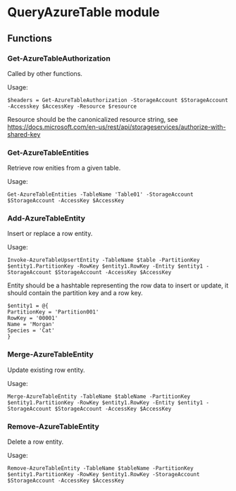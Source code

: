 # QueryAzureTable module

## Functions

### Get-AzureTableAuthorization

Called by other functions.

Usage:
```pwsh
$headers = Get-AzureTableAuthorization -StorageAccount $StorageAccount -Accesskey $AccessKey -Resource $resource
```

Resource should be the canonicalized resource string, see https://docs.microsoft.com/en-us/rest/api/storageservices/authorize-with-shared-key

### Get-AzureTableEntities

Retrieve row enities from a given table.

Usage:
```pwsh
Get-AzureTableEntities -TableName 'Table01' -StorageAccount $StorageAccount -AccessKey $AccessKey
```

### Add-AzureTableEntity

Insert or replace a row entity.

Usage:
```pwsh
Invoke-AzureTableUpsertEntity -TableName $table -PartitionKey $entity1.PartitionKey -RowKey $entity1.RowKey -Entity $entity1 -StorageAccount $StorageAccount -AccessKey $AccessKey
```

Entity should be a hashtable representing the row data to insert or update, it should contain the partition key and a row key.

```pwsh
$entity1 = @{
PartitionKey = 'Partition001'
RowKey = '00001'
Name = 'Morgan'
Species = 'Cat'
}
```

### Merge-AzureTableEntity

Update existing row entity.

Usage:
```pwsh
Merge-AzureTableEntity -TableName $tableName -PartitionKey $entity1.PartitionKey -RowKey $entity1.RowKey -Entity $entity1 -StorageAccount $StorageAccount -AccessKey $AccessKey
```

### Remove-AzureTableEntity

Delete a row entity.

Usage:
```pwsh
Remove-AzureTableEntity -TableName $tableName -PartitionKey $entity1.PartitionKey -RowKey $entity1.RowKey -StorageAccount $StorageAccount -AccessKey $AccessKey
```
